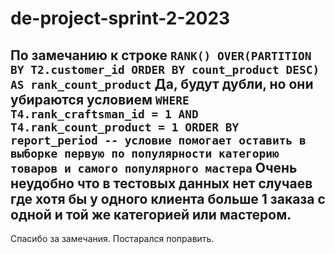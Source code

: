# de-project-sprint-2-2023
По замечанию к строке `RANK() OVER(PARTITION BY T2.customer_id ORDER BY count_product DESC) AS rank_count_product`
Да, будут дубли, но они убираются условием `WHERE T4.rank_craftsman_id = 1 AND T4.rank_count_product = 1 ORDER BY report_period -- условие помогает оставить в выборке первую по популярности категорию товаров и самого популярного мастера`
Очень неудобно что в тестовых данных нет случаев где хотя бы у одного клиента больше 1 заказа с одной и той же категорией или мастером.
-----
Спасибо за замечания. Постарался поправить.